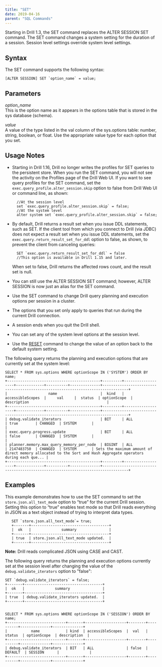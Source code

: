 ```yaml
---
title: "SET"
date: 2019-04-16
parent: "SQL Commands"
---
```

Starting in Drill 1.3, the SET command replaces the ALTER SESSION SET command. The SET command changes a system setting for the duration of a session. Session level settings override system level settings.

## Syntax

The SET command supports the following syntax:

    [ALTER SESSION] SET `option_name` = value;    

## Parameters

*option_name*  
This is the option name as it appears in the options table that is stored in the sys database (schema).

*value*  
A value of the type listed in the val column of the sys.options table: number, string, boolean,
or float. Use the appropriate value type for each option that you set.

## Usage Notes  

- Starting in Drill 1.16, Drill no longer writes the profiles for SET queries to the persistent store. When you run the SET command, you will not see the activity on the Profiles page of the Drill Web UI. If you want to see query profiles for the SET command, set the `exec.query_profile.alter_session.skip` option to false from Drill Web UI or command line, as shown:  

		//At the session level
		set `exec.query_profile.alter_session.skip` = false;
		//At the system level
		alter system set `exec.query_profile.alter_session.skip` = false;
 
- By default, Drill returns a result set when you issue DDL statements, such as SET. If the client tool from which you connect to Drill (via JDBC) does not expect a result set when you issue DDL statements, set the `exec.query.return_result_set_for_ddl` option to false, as shown, to prevent the client from canceling queries:  

		SET `exec.query.return_result_set_for_ddl` = false  
		//This option is available in Drill 1.15 and later.   

	When set to false, Drill returns the affected rows count, and the result set is null.  
- You can still use the ALTER SESSION SET command; however, ALTER SESSION is now just an alias for the SET command.
- Use the SET command to change Drill query planning and execution options per session in a cluster. 
- The options that you set only apply to queries that run during the current Drill connection. 
- A session ends when you quit the Drill shell. 
- You can set any of the system level options at the session level. 
- Use the [RESET]({{site.baseurl}}/docs/reset) command to change the value of an option back to the default system setting.

The following query returns the planning and execution options that are currently set at the system level:

    SELECT * FROM sys.options WHERE optionScope IN ('SYSTEM') ORDER BY name;
	+-------------------------------------------+---------+-------------------+-------------+----------+--------------+----------------------------------------------------------------------------------+
	|                   name                    |  kind   | accessibleScopes  |     val     |  status  | optionScope  |                                   description                                    |
	+-------------------------------------------+---------+-------------------+-------------+----------+--------------+----------------------------------------------------------------------------------+
	| debug.validate_iterators                  | BIT     | ALL               | true        | CHANGED  | SYSTEM       |                                                                                  |
	| exec.query.progress.update                | BIT     | ALL               | false       | CHANGED  | SYSTEM       |                                                                                  |
	| planner.memory.max_query_memory_per_node  | BIGINT  | ALL               | 2147483750  | CHANGED  | SYSTEM       | Sets the maximum amount of direct memory allocated to the Sort and Hash Aggregate operators during each que... |
	+-------------------------------------------+---------+-------------------+-------------+----------+--------------+----------------------------------------------------------------------------------+   
 
## Examples

This example demonstrates how to use the SET command to set the `store.json.all_text_mode` option to “true” for the current Drill session.
Setting this option to “true” enables text mode so that Drill reads everything in JSON as a text object instead of trying to interpret data types. 

       SET `store.json.all_text_mode`= true;
       +-------+------------------------------------+
       |  ok   |              summary               |
       +-------+------------------------------------+
       | true  | store.json.all_text_mode updated.  |
       +-------+------------------------------------+
       
**Note:** Drill reads complicated JSON using CASE and CAST.  

The following query returns the planning and execution options currently set at the session level after changing the value of the `debug.validate_iterators` option to "false": 

 	SET `debug.validate_iterators` = false;
	+-------+------------------------------------+
	|  ok   |              summary               |
	+-------+------------------------------------+
	| true  | debug.validate_iterators updated.  |
	+-------+------------------------------------+


 	SELECT * FROM sys.options WHERE optionScope IN ('SESSION') ORDER BY name;
	+---------------------------+-------+-------------------+--------+----------+--------------+--------------+
	|           name            | kind  | accessibleScopes  |  val   |  status  | optionScope  | description  |
	+---------------------------+-------+-------------------+--------+----------+--------------+--------------+
	| debug.validate_iterators  | BIT   | ALL               | false  | DEFAULT  | SESSION      |              |
	+---------------------------+-------+-------------------+--------+----------+--------------+--------------+  